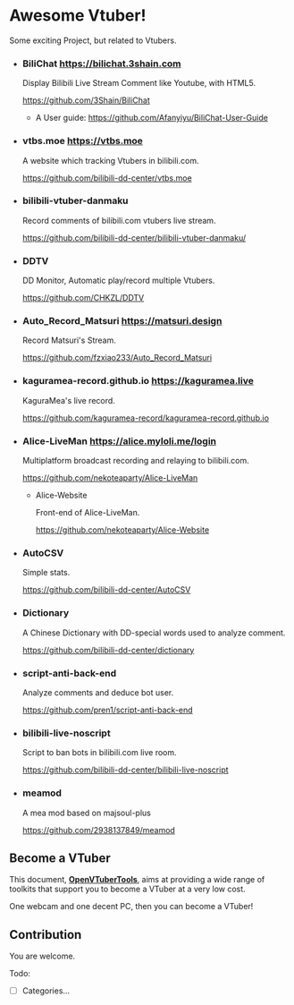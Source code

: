 # Awesome Vtuber!

Some exciting Project, but related to Vtubers.

* ### BiliChat <https://bilichat.3shain.com>

  Display Bilibili Live Stream Comment like Youtube, with HTML5.

  <https://github.com/3Shain/BiliChat>

  * A User guide: <https://github.com/Afanyiyu/BiliChat-User-Guide>

* ### vtbs.moe <https://vtbs.moe>

  A website which tracking  Vtubers in bilibili.com.

  <https://github.com/bilibili-dd-center/vtbs.moe>

* ### bilibili-vtuber-danmaku

  Record comments of bilibili.com vtubers live stream.

  <https://github.com/bilibili-dd-center/bilibili-vtuber-danmaku/>

* ### DDTV

  DD Monitor, Automatic play/record multiple Vtubers.

  <https://github.com/CHKZL/DDTV>

* ### Auto_Record_Matsuri <https://matsuri.design>

  Record Matsuri's Stream.

  <https://github.com/fzxiao233/Auto_Record_Matsuri>

* ### kaguramea-record.github.io <https://kaguramea.live>

  KaguraMea's live record.

  <https://github.com/kaguramea-record/kaguramea-record.github.io>

* ### Alice-LiveMan <https://alice.myloli.me/login>

  Multiplatform broadcast recording and relaying to bilibili.com.

  <https://github.com/nekoteaparty/Alice-LiveMan>

  * Alice-Website

    Front-end of Alice-LiveMan.

    <https://github.com/nekoteaparty/Alice-Website>

* ### AutoCSV

  Simple stats.

  <https://github.com/bilibili-dd-center/AutoCSV>

* ### Dictionary

  A Chinese Dictionary with DD-special words used to analyze comment.

  <https://github.com/bilibili-dd-center/dictionary>

* ### script-anti-back-end

  Analyze comments and deduce bot user.

  <https://github.com/pren1/script-anti-back-end>

* ### bilibili-live-noscript

  Script to ban bots in bilibili.com live room.

  <https://github.com/bilibili-dd-center/bilibili-live-noscript>
  
* ### meamod

  A mea mod based on majsoul-plus
  
  <https://github.com/2938137849/meamod>

## Become a VTuber

This document, [<b>OpenVTuberTools</b>](OpenVTuberTools.md), aims at providing a wide range of toolkits that support you to become a VTuber at a very low cost.

One webcam and one decent PC, then you can become a VTuber!

## Contribution

You are welcome.

Todo:

- [ ] Categories...
